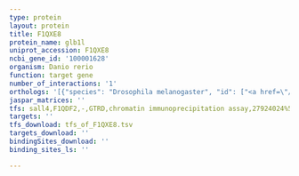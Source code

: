 ```yaml
---
type: protein
layout: protein
title: F1QXE8
protein_name: glb1l
uniprot_accession: F1QXE8
ncbi_gene_id: '100001628'
organism: Danio rerio
function: target gene
number_of_interactions: '1'
orthologs: '[{"species": "Drosophila melanogaster", "id": ["<a href=\"/protein/q9vmj5\">Q9VMJ5</a>", "<a href=\"/protein/q9vge7\">Q9VGE7</a>"]}]'
jaspar_matrices: ''
tfs: sall4,F1QDF2,-,GTRD,chromatin immunoprecipitation assay,27924024%5Buid%5D,No
targets: ''
tfs_download: tfs_of_F1QXE8.tsv
targets_download: ''
bindingSites_download: ''
binding_sites_ls: ''

---
```

